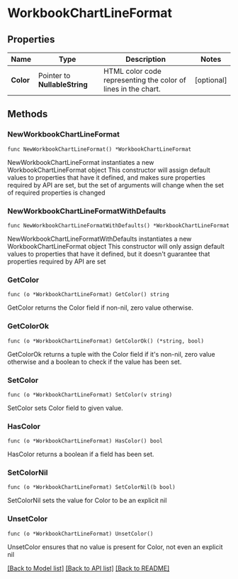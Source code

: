 # WorkbookChartLineFormat

## Properties

Name | Type | Description | Notes
------------ | ------------- | ------------- | -------------
**Color** | Pointer to **NullableString** | HTML color code representing the color of lines in the chart. | [optional] 

## Methods

### NewWorkbookChartLineFormat

`func NewWorkbookChartLineFormat() *WorkbookChartLineFormat`

NewWorkbookChartLineFormat instantiates a new WorkbookChartLineFormat object
This constructor will assign default values to properties that have it defined,
and makes sure properties required by API are set, but the set of arguments
will change when the set of required properties is changed

### NewWorkbookChartLineFormatWithDefaults

`func NewWorkbookChartLineFormatWithDefaults() *WorkbookChartLineFormat`

NewWorkbookChartLineFormatWithDefaults instantiates a new WorkbookChartLineFormat object
This constructor will only assign default values to properties that have it defined,
but it doesn't guarantee that properties required by API are set

### GetColor

`func (o *WorkbookChartLineFormat) GetColor() string`

GetColor returns the Color field if non-nil, zero value otherwise.

### GetColorOk

`func (o *WorkbookChartLineFormat) GetColorOk() (*string, bool)`

GetColorOk returns a tuple with the Color field if it's non-nil, zero value otherwise
and a boolean to check if the value has been set.

### SetColor

`func (o *WorkbookChartLineFormat) SetColor(v string)`

SetColor sets Color field to given value.

### HasColor

`func (o *WorkbookChartLineFormat) HasColor() bool`

HasColor returns a boolean if a field has been set.

### SetColorNil

`func (o *WorkbookChartLineFormat) SetColorNil(b bool)`

 SetColorNil sets the value for Color to be an explicit nil

### UnsetColor
`func (o *WorkbookChartLineFormat) UnsetColor()`

UnsetColor ensures that no value is present for Color, not even an explicit nil

[[Back to Model list]](../README.md#documentation-for-models) [[Back to API list]](../README.md#documentation-for-api-endpoints) [[Back to README]](../README.md)


